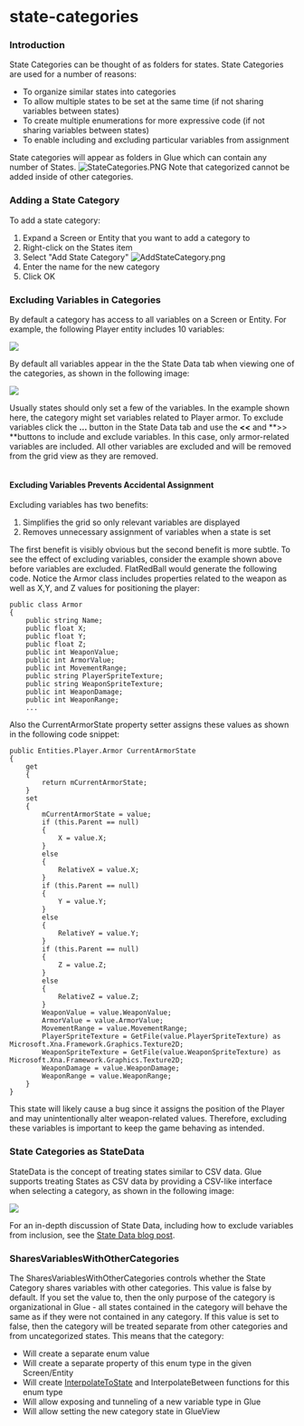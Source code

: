 # state-categories

### Introduction

State Categories can be thought of as folders for states. State Categories are used for a number of reasons:

* To organize similar states into categories
* To allow multiple states to be set at the same time (if not sharing variables between states)
* To create multiple enumerations for more expressive code (if not sharing variables between states)
* To enable including and excluding particular variables from assignment

State categories will appear as folders in Glue which can contain any number of States. ![StateCategories.PNG](../../media/migrated\_media-StateCategories.PNG) Note that categorized cannot be added inside of other categories.

### Adding a State Category

To add a state category:

1. Expand a Screen or Entity that you want to add a category to
2. Right-click on the States item
3. Select "Add State Category" ![AddStateCategory.png](../../media/migrated\_media-AddStateCategory.png)
4. Enter the name for the new category
5. Click OK

### Excluding Variables in Categories

By default a category has access to all variables on a Screen or Entity. For example, the following Player entity includes 10 variables:

![](../../media/2021-10-img\_617bf592855c2.png)

By default all variables appear in the the State Data tab when viewing one of the categories, as shown in the following image:

![](../../media/2021-10-img\_617bf658b5b63.png)

Usually states should only set a few of the variables. In the example shown here, the category might set variables related to Player armor. To exclude variables click the **...** button in the State Data tab and use the **<<** and \*\*>> \*\*buttons to include and exclude variables. In this case, only armor-related variables are included. All other variables are excluded and will be removed from the grid view as they are removed. 

<figure><img src="../../media/2016-01-29\_07-28-14.gif" alt=""><figcaption></figcaption></figure>



#### Excluding Variables Prevents Accidental Assignment

Excluding variables has two benefits:

1. Simplifies the grid so only relevant variables are displayed
2. Removes unnecessary assignment of variables when a state is set

The first benefit is visibly obvious but the second benefit is more subtle. To see the effect of excluding variables, consider the example shown above before variables are excluded. FlatRedBall would generate the following code. Notice the Armor class includes properties related to the weapon as well as X,Y, and Z values for positioning the player:

```
public class Armor
{
    public string Name;
    public float X;
    public float Y;
    public float Z;
    public int WeaponValue;
    public int ArmorValue;
    public int MovementRange;
    public string PlayerSpriteTexture;
    public string WeaponSpriteTexture;
    public int WeaponDamage;
    public int WeaponRange;
    ...
```

Also the CurrentArmorState property setter assigns these values as shown in the following code snippet:

```
public Entities.Player.Armor CurrentArmorState
{
    get
    {
        return mCurrentArmorState;
    }
    set
    {
        mCurrentArmorState = value;
        if (this.Parent == null)
        {
            X = value.X;
        }
        else
        {
            RelativeX = value.X;
        }
        if (this.Parent == null)
        {
            Y = value.Y;
        }
        else
        {
            RelativeY = value.Y;
        }
        if (this.Parent == null)
        {
            Z = value.Z;
        }
        else
        {
            RelativeZ = value.Z;
        }
        WeaponValue = value.WeaponValue;
        ArmorValue = value.ArmorValue;
        MovementRange = value.MovementRange;
        PlayerSpriteTexture = GetFile(value.PlayerSpriteTexture) as Microsoft.Xna.Framework.Graphics.Texture2D;
        WeaponSpriteTexture = GetFile(value.WeaponSpriteTexture) as Microsoft.Xna.Framework.Graphics.Texture2D;
        WeaponDamage = value.WeaponDamage;
        WeaponRange = value.WeaponRange;
    }
}
```

This state will likely cause a bug since it assigns the position of the Player and may unintentionally alter weapon-related values. Therefore, excluding these variables is important to keep the game behaving as intended.

### State Categories as StateData

StateData is the concept of treating states similar to CSV data. Glue supports treating States as CSV data by providing a CSV-like interface when selecting a category, as shown in the following image:

![](../../media/2020-06-img\_5ee783d044f32.png)

For an in-depth discussion of State Data, including how to exclude variables from inclusion, see the [State Data blog post](broken-reference).

### SharesVariablesWithOtherCategories

The SharesVariablesWithOtherCategories controls whether the State Category shares variables with other categories. This value is false by default. If you set the value to, then the only purpose of the category is organizational in Glue - all states contained in the category will behave the same as if they were not contained in any category. If this value is set to false, then the category will be treated separate from other categories and from uncategorized states. This means that the category:

* Will create a separate enum value
* Will create a separate property of this enum type in the given Screen/Entity
* Will create [InterpolateToState](../../frb/docs/index.php) and InterpolateBetween functions for this enum type
* Will allow exposing and tunneling of a new variable type in Glue
* Will allow setting the new category state in GlueView
